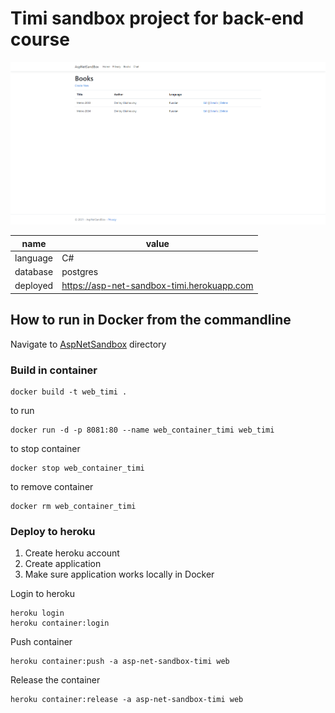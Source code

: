 ﻿# Timi sandbox project for back-end course

![Project Image](./Screenshot.png)

name     | value
----     | ----
language | C#
database | postgres
deployed | https://asp-net-sandbox-timi.herokuapp.com

## How to run in Docker from the commandline

Navigate to [AspNetSandbox](AspNetSandBox) directory

### Build in container
```
docker build -t web_timi .
```

to run

```
docker run -d -p 8081:80 --name web_container_timi web_timi
```

to stop container
```
docker stop web_container_timi
```

to remove container
```
docker rm web_container_timi
```

### Deploy to heroku

1. Create heroku account
2. Create application
3. Make sure application works locally in Docker


Login to heroku
```
heroku login
heroku container:login
```

Push container
```
heroku container:push -a asp-net-sandbox-timi web
```

Release the container
```
heroku container:release -a asp-net-sandbox-timi web
```